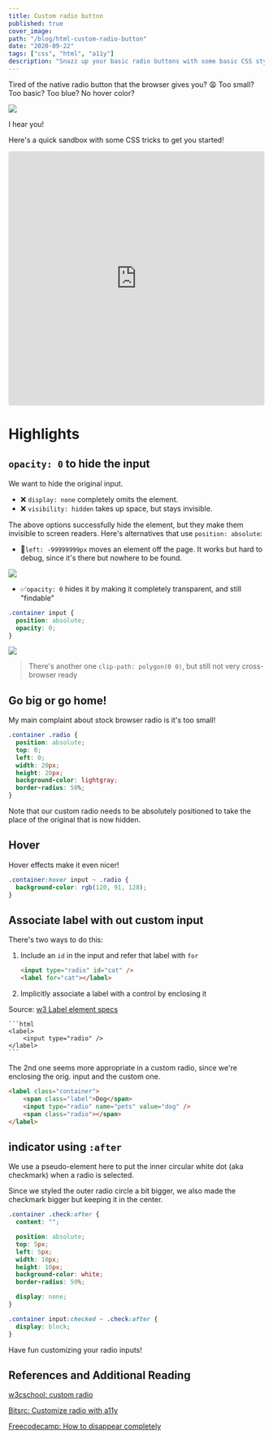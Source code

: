 ```yaml
---
title: Custom radio button
published: true
cover_image: 
path: "/blog/html-custom-radio-button"
date: "2020-09-22"
tags: ["css", "html", "a11y"]
description: "Snazz up your basic radio buttons with some basic CSS styles"
---
```


Tired of the native radio button that the browser gives you? 😩
Too small? Too basic? Too blue? No hover color?

![](https://res.cloudinary.com/dvfhgkkpe/image/upload/v1600818622/lennythedev/custom_radio.gif)

I hear you!

Here's a quick sandbox with some CSS tricks to get you started!

<iframe src="https://codesandbox.io/embed/custom-radio-buttons-g0571?fontsize=14&hidenavigation=1&theme=dark"
     style="width:100%; height:500px; border:0; border-radius: 4px; overflow:hidden;"
     title="Custom radio buttons"
     allow="accelerometer; ambient-light-sensor; camera; encrypted-media; geolocation; gyroscope; hid; microphone; midi; payment; usb; vr; xr-spatial-tracking"
     sandbox="allow-forms allow-modals allow-popups allow-presentation allow-same-origin allow-scripts"
   ></iframe>

# Highlights

## `opacity: 0` to hide the input

We want to hide the original input.

- ❌ `display: none` completely omits the element.
- ❌ `visibility: hidden` takes up space, but stays invisible.

The above options successfully hide the element, but they make them invisible to screen readers. 
Here's alternatives that use `position: absolute`:

- 🤔`left: -99999999px` moves an element off the page.
It works but hard to debug, since it's there but nowhere to be found.

![](https://res.cloudinary.com/dvfhgkkpe/image/upload/v1600818622/lennythedev/hide_element_left_99999.png)

- ✅`opacity: 0` hides it by making it completely transparent, and still "findable"

```css
.container input {
  position: absolute;
  opacity: 0;
}
```

![](https://res.cloudinary.com/dvfhgkkpe/image/upload/v1600818622/lennythedev/hide_element_opacity_0.png)

> There's another one `clip-path: polygon(0 0)`, but still not very cross-browser ready

## Go big or go home!

My main complaint about stock browser radio is it's too small!

```css
.container .radio {
  position: absolute;
  top: 0;
  left: 0;
  width: 20px;
  height: 20px;
  background-color: lightgray;
  border-radius: 50%;
}
```

Note that our custom radio needs to be absolutely positioned to take the place of the original that is now hidden.


## Hover

Hover effects make it even nicer!

```css
.container:hover input ~ .radio {
  background-color: rgb(120, 91, 128);
}
```

## Associate label with out custom input

There's two ways to do this:

1. Include an `id` in the input and refer that label with `for`

    ```html
    <input type="radio" id="cat" />
    <label for="cat"></label>
    ```

2. Implicitly associate a label with a control by enclosing it

Source: [w3 Label element specs](https://www.w3.org/TR/html401/interact/forms.html#h-17.9.1)

    ```html
    <label>
        <input type="radio" />
    </label>
    ```

The 2nd one seems more appropriate in a custom radio, since we're enclosing the orig. input and the custom one.

```html
<label class="container">
    <span class="label">Dog</span>
    <input type="radio" name="pets" value="dog" />
    <span class="radio"></span>
</label>

```

## indicator using `:after` 

We use a pseudo-element here to put the inner circular white dot (aka checkmark) when a radio is selected. 

Since we styled the outer radio circle a bit bigger, we also made the checkmark bigger but keeping it in the center.

```css
.container .check:after {
  content: "";

  position: absolute;
  top: 5px;
  left: 5px;
  width: 10px;
  height: 10px;
  background-color: white;
  border-radius: 50%;

  display: none;
}

.container input:checked ~ .check:after {
  display: block;
}
```

Have fun customizing your radio inputs!


## References and Additional Reading

[w3cschool: custom radio](https://www.w3schools.com/howto/howto_css_custom_checkbox.asp)

[Bitsrc: Customize radio with a11y](https://blog.bitsrc.io/customise-radio-buttons-without-compromising-accessibility-b03061b5ba93)

[Freecodecamp: How to disappear completely](https://www.freecodecamp.org/news/how-to-disappear-completely-2f23ddb14835/)